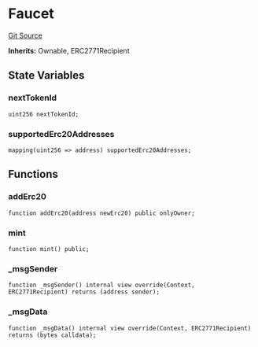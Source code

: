 # Faucet
[Git Source](https://github.com/bob-collective/bob/blob/1194535b4647e398705fbc746acbe74734ab42fb/src/swap/Faucet.sol)

**Inherits:**
Ownable, ERC2771Recipient


## State Variables
### nextTokenId

```solidity
uint256 nextTokenId;
```


### supportedErc20Addresses

```solidity
mapping(uint256 => address) supportedErc20Addresses;
```


## Functions
### addErc20


```solidity
function addErc20(address newErc20) public onlyOwner;
```

### mint


```solidity
function mint() public;
```

### _msgSender


```solidity
function _msgSender() internal view override(Context, ERC2771Recipient) returns (address sender);
```

### _msgData


```solidity
function _msgData() internal view override(Context, ERC2771Recipient) returns (bytes calldata);
```

